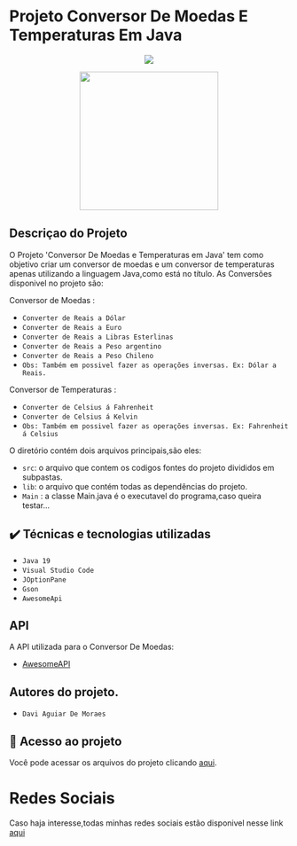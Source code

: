 # Projeto Conversor De Moedas E Temperaturas Em Java

<p align="center">
<img src="http://img.shields.io/static/v1?label=STATUS&message=EM%20DESENVOLVIMENTO&color=GREEN&style=for-the-badge"/>
</p>


<p align="center">
  <img height="250em" src="https://user-images.githubusercontent.com/113071642/218470449-85f292e0-fc0c-4e65-aa0e-f5172810289b.png"/>
</p>

## Descriçao do Projeto

O Projeto 'Conversor De Moedas e Temperaturas em Java' tem como objetivo criar um conversor de moedas e um conversor de temperaturas apenas utilizando a linguagem Java,como está no título.
As Conversões disponivel no projeto são:

Conversor de Moedas : 

- ``Converter de Reais a Dólar``
- ``Converter de Reais a Euro``
- ``Converter de Reais a Libras Esterlinas``
- ``Converter de Reais a Peso argentino``
- ``Converter de Reais a Peso Chileno``
- ``Obs: Também em possivel fazer as operações inversas. Ex: Dólar a Reais.``

Conversor de Temperaturas :

- ``Converter de Celsius á Fahrenheit``
- ``Converter de Celsius á Kelvin``
- ``Obs: Também em possivel fazer as operações inversas. Ex: Fahrenheit á Celsius``

O diretório contém dois arquivos principais,são eles:

- `src`: o arquivo que contem os codigos fontes do projeto divididos em subpastas.
- `lib`: o arquivo que contém todas as dependências do projeto.
- `Main` : a classe Main.java é o executavel do programa,caso queira testar...

## ✔️ Técnicas e tecnologias utilizadas

- ``Java 19``
- ``Visual Studio Code``
- ``JOptionPane``
- ``Gson``
- ``AwesomeApi``

## API 

A API utilizada para o Conversor De Moedas:

- [AwesomeAPI](https://docs.awesomeapi.com.br)

## Autores do projeto.

- ``Davi Aguiar De Moraes``

## 📁 Acesso ao projeto
Você pode acessar os arquivos do projeto clicando [aqui](https://github.com/moraeskkj/ConversorDeMoedas/tree/main/src).

# Redes Sociais
Caso haja interesse,todas minhas redes sociais estão disponivel nesse link [aqui](https://linktr.ee/mooraeskkj)

